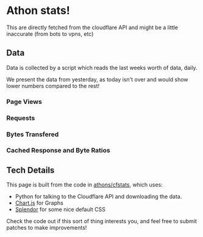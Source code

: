 <link rel="stylesheet" href="css/splendor.min.css">
<script src="./js/main.js"></script>
<script src="https://cdn.jsdelivr.net/npm/chart.js@2.9.4/dist/Chart.min.js"></script>

# Athon stats!

This are directly fetched from the cloudflare API and might be a little
inaccurate (from bots to vpns, etc)

## Data

Data is collected by a script which reads the last weeks worth of data, daily.

We present the data from yesterday, as today isn't over and would show lower
numbers compared to the rest!

### Page Views

<canvas id="pageViewsChart" width="400" height="200"></canvas>

### Requests

<canvas id="requestsChart" width="400" height="200"></canvas>

### Bytes Transfered

<canvas id="bytesChart" width="400" height="200"></canvas>

### Cached Response and Byte Ratios

<canvas id="cachedRequestsChart" width="400" height="200"></canvas>

<canvas id="cachedBytesChart" width="400" height="200"></canvas>

## Tech Details

This page is built from the code in
[athons/cfstats](https://github.com/athons/cfstats), which uses:

* Python for talking to the Cloudflare API and downloading the data.
* [Chart.js](https://www.chartjs.org/docs/latest/) for Graphs
* [Splendor](https://github.com/markdowncss/splendor) for some nice default CSS

Check the code out if this sort of thing interests you, and feel free to submit
patches to make improvements!
